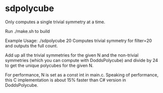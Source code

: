# sdpolycube

Only computes a single trivial symmetry at a time.

Run ./make.sh to build

Example Usage: ./sdpolycube 20
Computes trivial symmetry for filter=20 and outputs the full count.

Add up all the trivial symmetries for the given N and the non-trivial symmetries (which you can compute with DoddsPolycube) and divide by 24 to get the unique polycubes for the given N.

For performance, N is set as a const int in main.c. Speaking of performance, this C implementation is about 15% faster than C# version in DoddsPolycube.
